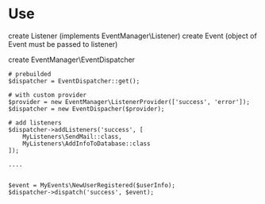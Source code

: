 # Use #

create Listener (implements EventManager\Listener)
create Event (object of Event must be passed to listener)

create EventManager\EventDispatcher

```
# prebuilded
$dispatcher = EventDispatcher::get();

# with custom provider
$provider = new EventManager\ListenerProvider(['success', 'error']);
$dispatcher = new EventDispacher($provider);

# add listeners
$dispatcher->addListeners('success', [
    MyListeners\SendMail::class,
    MyListeners\AddInfoToDatabase::class
]);

....


$event = MyEvents\NewUserRegistered($userInfo);
$dispatcher->dispatch('success', $event);

```